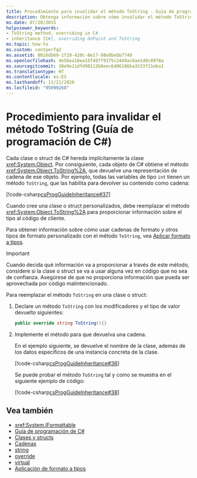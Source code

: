 ```yaml
---
title: Procedimiento para invalidar el método ToString - Guía de programación de C#
description: Obtenga información sobre cómo invalidar el método ToString en C#. Todas las clases o estructuras heredan Object y obtienen ToString, que devuelve una representación de cadena de ese objeto.
ms.date: 07/20/2015
helpviewer_keywords:
- ToString method, overriding in C#
- inheritance [C#], overriding OnPaint and ToString
ms.topic: how-to
ms.custom: contperfq2
ms.assetid: 8016db69-1f19-420c-8e17-98e8bebb7749
ms.openlocfilehash: de56ea10ea15f497f9375c2449acbae1d0c8978a
ms.sourcegitcommit: 30e9e11dfd90112b8eec6406186ba3533f21eba1
ms.translationtype: HT
ms.contentlocale: es-ES
ms.lasthandoff: 11/21/2020
ms.locfileid: "95099268"
---
```

# <a name="how-to-override-the-tostring-method-c-programming-guide"></a>Procedimiento para invalidar el método ToString (Guía de programación de C#)

Cada clase o struct de C# hereda implícitamente la clase <xref:System.Object>. Por consiguiente, cada objeto de C# obtiene el método <xref:System.Object.ToString%2A>, que devuelve una representación de cadena de ese objeto. Por ejemplo, todas las variables de tipo `int` tienen un método `ToString`, que las habilita para devolver su contenido como cadena:  
  
 [!code-csharp[csProgGuideInheritance#37](~/samples/snippets/csharp/VS_Snippets_VBCSharp/csProgGuideInheritance/CS/Inheritance.cs#37)]  
  
 Cuando cree una clase o struct personalizados, debe reemplazar el método <xref:System.Object.ToString%2A> para proporcionar información sobre el tipo al código de cliente.  
  
 Para obtener información sobre cómo usar cadenas de formato y otros tipos de formato personalizado con el método `ToString`, vea [Aplicar formato a tipos](../../../standard/base-types/formatting-types.md).  
  
> [!IMPORTANT]
> Cuando decida qué información va a proporcionar a través de este método, considere si la clase o struct se va a usar alguna vez en código que no sea de confianza. Asegúrese de que no proporciona información que pueda ser aprovechada por código malintencionado.  
  
Para reemplazar el método `ToString` en una clase o struct:
  
1. Declare un método `ToString` con los modificadores y el tipo de valor devuelto siguientes:  
  
    ```csharp  
    public override string ToString(){}  
    ```  
  
2. Implemente el método para que devuelva una cadena.  
  
     En el ejemplo siguiente, se devuelve el nombre de la clase, además de los datos específicos de una instancia concreta de la clase.  
  
     [!code-csharp[csProgGuideInheritance#36](~/samples/snippets/csharp/VS_Snippets_VBCSharp/csProgGuideInheritance/CS/Inheritance.cs#36)]  
  
     Se puede probar el método `ToString` tal y como se muestra en el siguiente ejemplo de código:  
  
     [!code-csharp[csProgGuideInheritance#38](~/samples/snippets/csharp/VS_Snippets_VBCSharp/csProgGuideInheritance/CS/Inheritance.cs#38)]  
  
## <a name="see-also"></a>Vea también

- <xref:System.IFormattable>
- [Guía de programación de C#](../index.md)
- [Clases y structs](./index.md)
- [Cadenas](../strings/index.md)
- [string](../../language-reference/builtin-types/reference-types.md)
- [override](../../language-reference/keywords/override.md)
- [virtual](../../language-reference/keywords/virtual.md)
- [Aplicación de formato a tipos](../../../standard/base-types/formatting-types.md)
